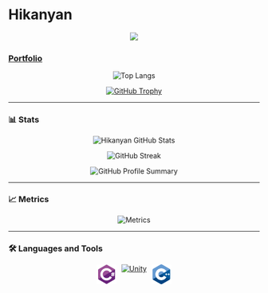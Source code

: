 # Hikanyan

<p style="text-align: center;">
  <img src="https://user-images.githubusercontent.com/6661165/91657958-61b4fd00-eb00-11ea-9def-dc7ef5367e34.png" />  
</p>

### [Portfolio](URL)

<p style="text-align: center;">
  <img alt="Top Langs" height="250" src="https://github-readme-stats.vercel.app/api/top-langs/?username=Hikanyan&layout=compact&count_private=true&show_icons=true&theme=tokyonight" />
</p>

<p style="text-align: center;">
  <a href="https://github.com/ryo-ma/github-profile-trophy">
    <img src="https://github-profile-trophy.vercel.app/?username=Hikanyan&theme=dracula" alt="GitHub Trophy"/>
  </a>
</p>

---

### 📊 Stats

<p style="text-align: center;">
  <img src="https://github-readme-stats.vercel.app/api?username=Hikanyan&count_private=true&show_icons=true&theme=tokyonight&locale=en" alt="Hikanyan GitHub Stats" />
</p>

<p style="text-align: center;">
  <img src="https://github-readme-streak-stats.herokuapp.com?user=Hikanyan&theme=tokyonight" alt="GitHub Streak" />
</p>

<p style="text-align: center;">
  <img src="https://github-profile-summary-cards.vercel.app/api/cards/profile-details?username=Hikanyan&theme=tokyonight" alt="GitHub Profile Summary"/>
</p>

---

### 📈 Metrics

<p style="text-align: center;">
  <img src="https://metrics.lecoq.io/Hikanyan?template=classic&isocalendar=1&languages=1&base=header%2C%20activity%2C%20community%2C%20repositories%2C%20metadata&base.indepth=false&base.hireable=false&base.skip=false&isocalendar=false&isocalendar.duration=full-year&languages=false&languages.limit=8&languages.threshold=0%25&languages.other=true&languages.colors=github&languages.sections=most-used&languages.details=percentage&languages.indepth=false&languages.analysis.timeout=15&languages.categories=markup%2C%20programming&languages.recent.categories=markup%2C%20programming&languages.recent.load=300&languages.recent.days=14&config.timezone=Asia%2FTokyo" alt="Metrics"/>
</p>

---

### 🛠 Languages and Tools

<p style="display: flex; justify-content: center; gap: 10px;">
  <a href="https://www.w3schools.com/cs/" target="_blank" rel="noreferrer">
    <img src="https://raw.githubusercontent.com/devicons/devicon/master/icons/csharp/csharp-original.svg" alt="C#" width="40" height="40"/>
  </a>
  <a href="https://unity.com/" target="_blank" rel="noreferrer">
    <img src="https://www.vectorlogo.zone/logos/unity3d/unity3d-icon.svg" alt="Unity" width="40" height="40"/>
  </a>
  <a href="https://www.w3schools.com/cpp/" target="_blank" rel="noreferrer">
    <img src="https://raw.githubusercontent.com/devicons/devicon/master/icons/cplusplus/cplusplus-original.svg" alt="C++" width="40" height="40"/>
  </a>
</p>

